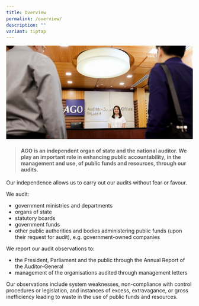 ```yaml
---
title: Overview
permalink: /overview/
description: ""
variant: tiptap
---
```

![](/images/Office%20shoot/lowres2Z0A7055_800x400.jpg)

> #### **AGO is an independent organ of state and the national auditor. We play an important role in enhancing public accountability, in the management and use, of public funds and resources, through our audits.** 

Our independence allows us to carry out our audits without fear or favour.

We audit:

* government ministries and departments
* organs of state
* statutory boards
* government funds
* other public authorities and bodies administering public funds (upon their request for audit), e.g. government-owned companies

We report our audit observations to:

* the President, Parliament and the public through the Annual Report of the Auditor-General
* management of the organisations audited through management letters

Our observations include system weaknesses, non-compliance with control procedures or legislation, and instances of excess, extravagance, or gross inefficiency leading to waste in the use of public funds and resources.